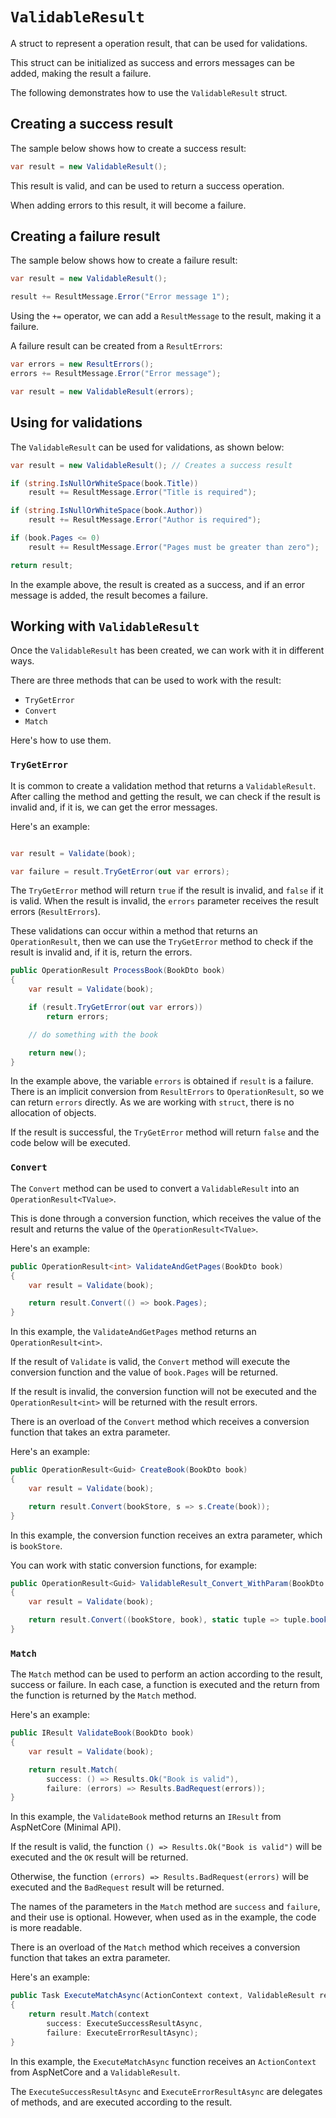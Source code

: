 # `ValidableResult`

A struct to represent a operation result, that can be used for validations.

This struct can be initialized as success and errors messages can be added, making the result a failure.

The following demonstrates how to use the `ValidableResult` struct.

## Creating a success result

The sample below shows how to create a success result:

```csharp
var result = new ValidableResult();
```

This result is valid, and can be used to return a success operation.

When adding errors to this result, it will become a failure.

## Creating a failure result

The sample below shows how to create a failure result:

```csharp
var result = new ValidableResult();

result += ResultMessage.Error("Error message 1");
```

Using the `+=` operator, we can add a `ResultMessage` to the result, making it a failure.

A failure result can be created from a `ResultErrors`:

```csharp
var errors = new ResultErrors();
errors += ResultMessage.Error("Error message");

var result = new ValidableResult(errors);
```

## Using for validations

The `ValidableResult` can be used for validations, as shown below:

```csharp
var result = new ValidableResult(); // Creates a success result

if (string.IsNullOrWhiteSpace(book.Title))
    result += ResultMessage.Error("Title is required");

if (string.IsNullOrWhiteSpace(book.Author))
    result += ResultMessage.Error("Author is required");

if (book.Pages <= 0)
    result += ResultMessage.Error("Pages must be greater than zero");

return result;
```

In the example above, the result is created as a success, and if an error message is added, the result becomes a failure.

## Working with `ValidableResult`

Once the `ValidableResult` has been created, we can work with it in different ways.

There are three methods that can be used to work with the result:

- `TryGetError`
- `Convert`
- `Match`

Here's how to use them.

### `TryGetError`

It is common to create a validation method that returns a `ValidableResult`.
After calling the method and getting the result, we can check if the result is invalid and, if it is, we can get the error messages.

Here's an example:

```csharp

var result = Validate(book);

var failure = result.TryGetError(out var errors);
```

The `TryGetError` method will return `true` if the result is invalid, and `false` if it is valid.
When the result is invalid, the `errors` parameter receives the result errors (`ResultErrors`).

These validations can occur within a method that returns an `OperationResult`,
then we can use the `TryGetError` method to check if the result is invalid and, if it is, return the errors.

```csharp
public OperationResult ProcessBook(BookDto book)
{
    var result = Validate(book);

    if (result.TryGetError(out var errors))
        return errors;

    // do something with the book

    return new();
}
```

In the example above, the variable `errors` is obtained if `result` is a failure.
There is an implicit conversion from `ResultErrors` to `OperationResult`, so we can return `errors` directly.
As we are working with `struct`, there is no allocation of objects.

If the result is successful, the `TryGetError` method will return `false` and the code below will be executed.

### `Convert`

The `Convert` method can be used to convert a `ValidableResult` into an `OperationResult<TValue>`.

This is done through a conversion function, which receives the value of the result and returns the value of the `OperationResult<TValue>`.

Here's an example:

```csharp
public OperationResult<int> ValidateAndGetPages(BookDto book)
{
    var result = Validate(book);

    return result.Convert(() => book.Pages);
}
```

In this example, the `ValidateAndGetPages` method returns an `OperationResult<int>`.

If the result of `Validate` is valid, the `Convert` method will execute the conversion function and the value of `book.Pages` will be returned.

If the result is invalid, the conversion function will not be executed and the `OperationResult<int>` will be returned with the result errors.

There is an overload of the `Convert` method which receives a conversion function that takes an extra parameter.

Here's an example:

```csharp
public OperationResult<Guid> CreateBook(BookDto book)
{
    var result = Validate(book);

    return result.Convert(bookStore, s => s.Create(book));
}
```

In this example, the conversion function receives an extra parameter, which is `bookStore`.

You can work with static conversion functions, for example:

```csharp
public OperationResult<Guid> ValidableResult_Convert_WithParam(BookDto book)
{
    var result = Validate(book);

    return result.Convert((bookStore, book), static tuple => tuple.bookStore.Create(tuple.book));
}
```

### `Match`

The `Match` method can be used to perform an action according to the result, success or failure.
In each case, a function is executed and the return from the function is returned by the `Match` method.

Here's an example:

```csharp
public IResult ValidateBook(BookDto book)
{
    var result = Validate(book);

    return result.Match(
        success: () => Results.Ok("Book is valid"),
        failure: (errors) => Results.BadRequest(errors));
}
```

In this example, the `ValidateBook` method returns an `IResult` from AspNetCore (Minimal API).

If the result is valid, the function `() => Results.Ok("Book is valid")` will be executed and the `OK` result will be returned.

Otherwise, the function `(errors) => Results.BadRequest(errors)` will be executed and the `BadRequest` result will be returned.

The names of the parameters in the `Match` method are `success` and `failure`, and their use is optional.
However, when used as in the example, the code is more readable.

There is an overload of the `Match` method which receives a conversion function that takes an extra parameter.

Here's an example:

```csharp
public Task ExecuteMatchAsync(ActionContext context, ValidableResult result)
{
    return result.Match(context
        success: ExecuteSuccessResultAsync,
        failure: ExecuteErrorResultAsync);
}
```

In this example, the `ExecuteMatchAsync` function receives an `ActionContext` from AspNetCore and a `ValidableResult`.

The `ExecuteSuccessResultAsync` and `ExecuteErrorResultAsync` are delegates of methods, and are executed according to the result.
